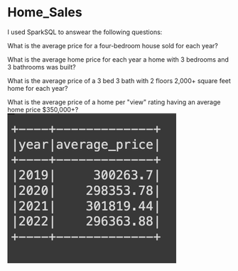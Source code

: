 # Home_Sales

I used SparkSQL to answear the following questions:

What is the average price for a four-bedroom house sold for each year? 

What is the average home price for each year a home with 3 bedrooms and 3 bathrooms was built? 

What is the average price of a 3 bed 3 bath with 2 floors 2,000+ square feet home for each year?

What is the average price of a home per "view" rating having an average home price $350,000+? 
![prices](https://github.com/Hisako3/Home_Sales/blob/main/Images/prices.png)
